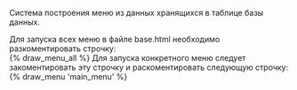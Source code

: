 Система построения меню из данных хранящихся в таблице базы данных.

Для запуска всех меню в файле base.html необходимо разкоментировать строчку:         
    {% draw_menu_all %}         <!-- для запуска всех меню сразу -->
Для запуска конкретного меню следует закоментировать эту строчку и раскоментировать следующую строчку:
  {% draw_menu 'main_menu' %}   <!-- для запуска отдельного меню -->
  
